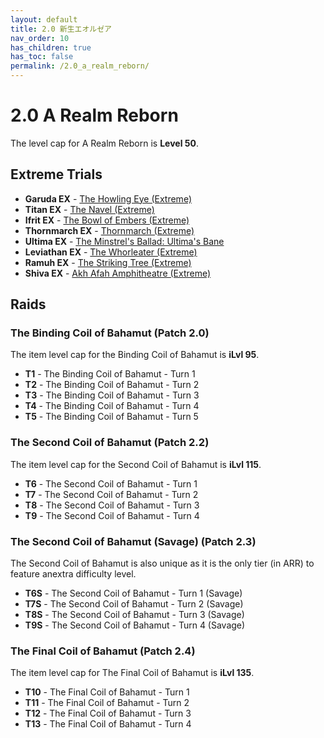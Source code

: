 ```yaml
---
layout: default
title: 2.0 新生エオルゼア
nav_order: 10
has_children: true
has_toc: false
permalink: /2.0_a_realm_reborn/
---
```


# 2.0 A Realm Reborn

The level cap for A Realm Reborn is **Level 50**.

## Extreme Trials

- **Garuda EX** - [The Howling Eye (Extreme)](extreme_trials/garuda/README.md)
- **Titan EX** - [The Navel (Extreme)](extreme_trials/titan/README.md)
- **Ifrit EX** - [The Bowl of Embers (Extreme)](extreme_trials/ifrit/README.md)
- **Thornmarch EX** - [Thornmarch (Extreme)](extreme_trials/thornmarch/README.md)
- **Ultima EX** - [The Minstrel's Ballad: Ultima's Bane](extreme_trials/ultima_weapon/README.md)
- **Leviathan EX** - [The Whorleater (Extreme)](extreme_trials/leviathan/README.md)
- **Ramuh EX** - [The Striking Tree (Extreme)](extreme_trials/ramuh/README.md)
- **Shiva EX** - [Akh Afah Amphitheatre (Extreme)](extreme_trials/shiva/README.md)

## Raids

### The Binding Coil of Bahamut (Patch 2.0)

The item level cap for the Binding Coil of Bahamut is **iLvl 95**.

- **T1** - The Binding Coil of Bahamut - Turn 1
- **T2** - The Binding Coil of Bahamut - Turn 2
- **T3** - The Binding Coil of Bahamut - Turn 3
- **T4** - The Binding Coil of Bahamut - Turn 4
- **T5** - The Binding Coil of Bahamut - Turn 5

### The Second Coil of Bahamut (Patch 2.2)

The item level cap for the Second Coil of Bahamut is **iLvl 115**.

- **T6** - The Second Coil of Bahamut - Turn 1
- **T7** - The Second Coil of Bahamut - Turn 2
- **T8** - The Second Coil of Bahamut - Turn 3
- **T9** - The Second Coil of Bahamut - Turn 4

### The Second Coil of Bahamut (Savage) (Patch 2.3)

The Second Coil of Bahamut is also unique as it is the only tier (in ARR) to
feature anextra difficulty level.

- **T6S** - The Second Coil of Bahamut - Turn 1 (Savage)
- **T7S** - The Second Coil of Bahamut - Turn 2 (Savage)
- **T8S** - The Second Coil of Bahamut - Turn 3 (Savage)
- **T9S** - The Second Coil of Bahamut - Turn 4 (Savage)

### The Final Coil of Bahamut (Patch 2.4)

The item level cap for The Final Coil of Bahamut is **iLvl 135**.

- **T10** - The Final Coil of Bahamut - Turn 1
- **T11** - The Final Coil of Bahamut - Turn 2
- **T12** - The Final Coil of Bahamut - Turn 3
- **T13** - The Final Coil of Bahamut - Turn 4
